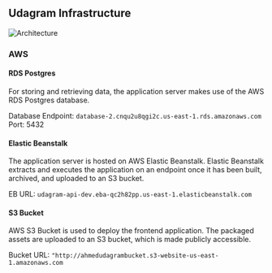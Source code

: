 ## Udagram Infrastructure

![Architecture](architecture_diagram(1).png)

### AWS
#### RDS Postgres
For storing and retrieving data, the application server makes use of the AWS RDS Postgres database.

Database Endpoint: `database-2.cnqu2u8qgi2c.us-east-1.rds.amazonaws.com`
Port: 5432
#### Elastic Beanstalk
The application server is hosted on AWS Elastic Beanstalk. Elastic Beanstalk extracts and executes the application on an endpoint once it has been built, archived, and uploaded to an S3 bucket.

EB URL: ` udagram-api-dev.eba-qc2h82pp.us-east-1.elasticbeanstalk.com `

#### S3 Bucket
AWS S3 Bucket is used to deploy the frontend application. The packaged assets are uploaded to an S3 bucket, which is made publicly accessible.

Bucket URL: `"http://ahmedudagrambucket.s3-website-us-east-1.amazonaws.com`
